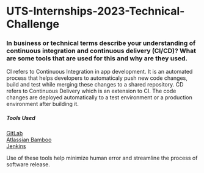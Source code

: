 # UTS-Internships-2023-Technical-Challenge

### In business or technical terms describe your understanding of continuous integration and continuous delivery (CI/CD)? What are some tools that are used for this and why are they used.

CI refers to Continuous Integration in app development. It is an automated process that helps developers to automaticaly push new code changes, build and test while merging these changes to a shared repository. CD refers to Continuous Delivery which is an extension to CI. The code changes are deployed automatically to a test environment or a production environment after building it.

##### Tools Used

[GitLab](https://about.gitlab.com/) <br />
[Atlassian Bamboo](https://www.atlassian.com/software/bamboo) <br />
[Jenkins](https://www.jenkins.io/download/) <br />

Use of these tools help minimize human error and streamline the process of software release.
